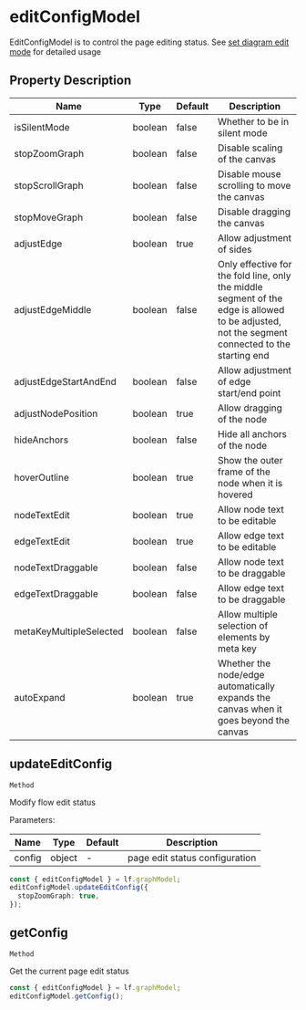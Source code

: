 # editConfigModel

EditConfigModel is to control the page editing status. See [set diagram edit mode](en/guide/basic/silent-mode) for detailed usage


## Property Description

| Name                  | Type    | Default | Description                                                                   |
| ----------------------- | ------- | ------ | ---------------------------------------------------------------------- |
| isSilentMode           | boolean | false  | Whether to be in silent mode                                                           |
| stopZoomGraph           | boolean | false  | Disable scaling of the canvas                                                           |
| stopScrollGraph         | boolean | false  | Disable mouse scrolling to move the canvas                                                   |
| stopMoveGraph           | boolean | false  | Disable dragging the canvas                                                           |
| adjustEdge              | boolean | true   | Allow adjustment of sides                                                           |
| adjustEdgeMiddle        | boolean | false  | Only effective for the fold line, only the middle segment of the edge is allowed to be adjusted, not the segment connected to the starting end |
| adjustEdgeStartAndEnd   | boolean | false  | Allow adjustment of edge start/end point                                                  |
| adjustNodePosition      | boolean | true   | Allow dragging of the node                                                           |
| hideAnchors             | boolean | false  | Hide all anchors of the node                                                       |
| hoverOutline            | boolean | true  | Show the outer frame of the node when it is hovered                                                       |
| nodeTextEdit            | boolean | true   | Allow node text to be editable                                                   |
| edgeTextEdit            | boolean | true   | Allow edge text to be editable                                                   |
| nodeTextDraggable       | boolean | false  | Allow node text to be draggable                                                   |
| edgeTextDraggable       | boolean | false  | Allow edge text to be draggable                                                   |
| metaKeyMultipleSelected | boolean | false  | Allow multiple selection of elements by meta key                                               |
| autoExpand              | boolean | true  | Whether the node/edge automatically expands the canvas when it goes beyond the canvas                                               |


## updateEditConfig

`Method`

Modify flow edit status

Parameters:

|Name|Type|Default|Description|
|-|-|-|-| 
|config|object|-| page edit status configuration |

```ts
const { editConfigModel } = lf.graphModel;
editConfigModel.updateEditConfig({
  stopZoomGraph: true,
});
```

## getConfig

`Method`

Get the current page edit status

```ts
const { editConfigModel } = lf.graphModel;
editConfigModel.getConfig();
```
